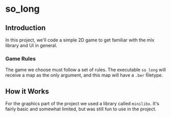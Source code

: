 # so_long

## Introduction
In this project, we'll code a simple 2D game to get familiar with the mlx library and UI in general.

### Game Rules
The game we choose must follow a set of rules. The executable ``so_long`` will receive a map as the only argument, and this map will have a ``.ber`` filetype.

## How it Works
For the graphics part of the project we used a library called ``minilibx``. It's fairly basic and somewhat limited, but was still fun to use in the project.
